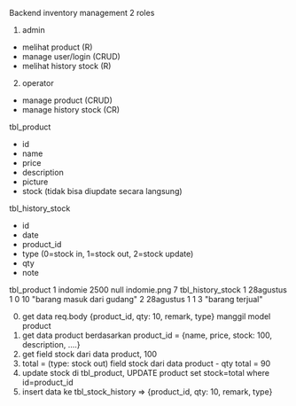 Backend inventory management 2 roles

1. admin

- melihat product (R)
- manage user/login (CRUD)
- melihat history stock (R)

2. operator

- manage product (CRUD)
- manage history stock (CR)

tbl_product

- id
- name
- price
- description
- picture
- stock (tidak bisa diupdate secara langsung)

tbl_history_stock

- id
- date
- product_id
- type (0=stock in, 1=stock out, 2=stock update)
- qty
- note

tbl_product 1 indomie 2500 null indomie.png 7 tbl_history_stock 1 28agustus 1 0 10 "barang masuk dari gudang" 2 28agustus 1 1 3 "barang terjual"

0. get data req.body {product_id, qty: 10, remark, type} manggil model product
1. get data product berdasarkan product_id = {name, price, stock: 100, description, ....}
2. get field stock dari data product, 100
3. total = (type: stock out) field stock dari data product - qty total = 90
4. update stock di tbl_product, UPDATE product set stock=total where id=product_id
5. insert data ke tbl_stock_history => {product_id, qty: 10, remark, type}
